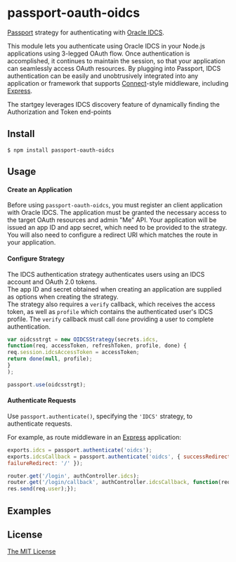 # passport-oauth-oidcs

[Passport](http://passportjs.org/) strategy for authenticating with [Oracle IDCS](https://www.oracle.com/cloud/paas/identity-cloud-service.html).

This module lets you authenticate using Oracle IDCS in your Node.js applications using 3-legged OAuth flow.
Once authentication is accomplished, it continues to maintain the session, so that your application can seamlessly access OAuth resources. 
By plugging into Passport, IDCS authentication can be easily and unobtrusively integrated into any application or framework 
that supports [Connect](http://www.senchalabs.org/connect/)-style middleware, including [Express](http://expressjs.com/).

The startgey leverages IDCS discovery feature of dynamically finding the Authorization and Token end-points

## Install

    $ npm install passport-oauth-oidcs

## Usage

#### Create an Application

Before using `passport-oauth-oidcs`, you must register an client application with Oracle IDCS. 
The application must be granted the necessary access to the target OAuth resources and admin "Me" API. 
Your application will be issued an app ID and app secret, which need to be provided to the strategy.
You will also need to configure a redirect URI which matches the route in your application.

#### Configure Strategy

The IDCS authentication strategy authenticates users using an IDCS account and OAuth 2.0 tokens.  
The app ID and secret obtained when creating an application are supplied as options when creating the strategy.  
The strategy also requires a `verify` callback, which receives the access token, as well as `profile` 
which contains the authenticated user's IDCS profile. The `verify` callback must call `done` providing a user to
complete authentication.

```js
var oidcsstrgt = new OIDCSStrategy(secrets.idcs,
function(req, accessToken, refreshToken, profile, done) {
req.session.idcsAccessToken = accessToken;
return done(null, profile);
}
);

passport.use(oidcsstrgt);
```

#### Authenticate Requests

Use `passport.authenticate()`, specifying the `'IDCS'` strategy, to authenticate requests.

For example, as route middleware in an [Express](http://expressjs.com/)
application:

```js
exports.idcs = passport.authenticate('oidcs');
exports.idcsCallback = passport.authenticate('oidcs', { successRedirect: '/',
failureRedirect: '/' });

router.get('/login', authController.idcs);
router.get('/login/callback', authController.idcsCallback, function(req, res) {
res.send(req.user);});

```

## Examples

## License

[The MIT License](http://opensource.org/licenses/MIT)